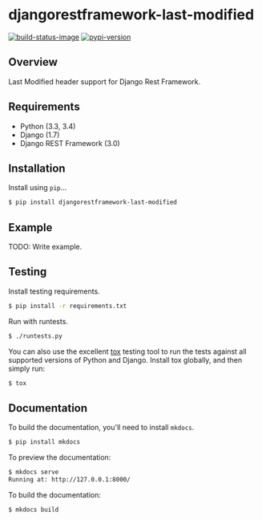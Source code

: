 # djangorestframework-last-modified

[![build-status-image]][travis]
[![pypi-version]][pypi]

## Overview

Last Modified header support for Django Rest Framework.

## Requirements

* Python (3.3, 3.4)
* Django (1.7)
* Django REST Framework (3.0)

## Installation

Install using `pip`...

```bash
$ pip install djangorestframework-last-modified
```

## Example

TODO: Write example.

## Testing

Install testing requirements.

```bash
$ pip install -r requirements.txt
```

Run with runtests.

```bash
$ ./runtests.py
```

You can also use the excellent [tox](http://tox.readthedocs.org/en/latest/) testing tool to run the tests against all supported versions of Python and Django. Install tox globally, and then simply run:

```bash
$ tox
```

## Documentation

To build the documentation, you'll need to install `mkdocs`.

```bash
$ pip install mkdocs
```

To preview the documentation:

```bash
$ mkdocs serve
Running at: http://127.0.0.1:8000/
```

To build the documentation:

```bash
$ mkdocs build
```


[build-status-image]: https://secure.travis-ci.org/jatir/django-rest-framework-last-modified.png?branch=master
[travis]: http://travis-ci.org/jatir/django-rest-framework-last-modified?branch=master
[pypi-version]: https://img.shields.io/pypi/v/djangorestframework-last-modified.svg
[pypi]: https://pypi.python.org/pypi/djangorestframework-last-modified
